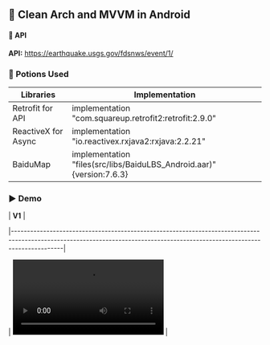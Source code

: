 ## 📱 Clean Arch and MVVM in Android

#### 🔗 API
**API:** https://earthquake.usgs.gov/fdsnws/event/1/


### 🧪 Potions Used

| **Libraries**       | **Implementation**                                                    |
|---------------------|-----------------------------------------------------------------------|
| Retrofit for API    | implementation "com.squareup.retrofit2:retrofit:2.9.0"                |
| ReactiveX for Async | implementation "io.reactivex.rxjava2:rxjava:2.2.21"                   |
| BaiduMap            | implementation "files(src/libs/BaiduLBS_Android.aar)" {version:7.6.3} |


### ▶️ Demo

| **V1**                                                                                                                                                                     |

|----------------------------------------------------------------------------------------------------------------------------------------------------------------------------|

| <video src="https://github.com/dengluoy/EarthquakeExampleApp/blob/master/24-11-25-18-36-52.mp4" controls="controls" style="max-width: 730px;"></video> |